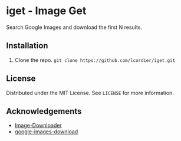 # iget - Image Get

Search Google Images and download the first N results.

## Installation

 1. Clone the repo.
    ```git clone https://github.com/lcordier/iget.git```
     

## License

Distributed under the MIT License. See `LICENSE` for more information.


## Acknowledgements

 * [Image-Downloader](https://github.com/sczhengyabin/Image-Downloader)
 * [google-images-download](https://github.com/hardikvasa/google-images-download/)

